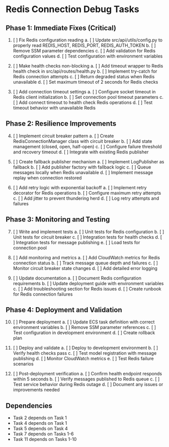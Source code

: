 # Redis Connection Debug Tasks

## Phase 1: Immediate Fixes (Critical)

1. [ ] Fix Redis configuration reading
   a. [ ] Update src/api/utils/config.py to properly read REDIS_HOST, REDIS_PORT, REDIS_AUTH_TOKEN
   b. [ ] Remove SSM parameter dependencies
   c. [ ] Add validation for Redis configuration values
   d. [ ] Test configuration with environment variables

2. [ ] Make health checks non-blocking
   a. [ ] Add timeout wrapper to Redis health check in src/api/routes/health.py
   b. [ ] Implement try-catch for Redis connection attempts
   c. [ ] Return degraded status when Redis unavailable
   d. [ ] Set maximum timeout of 2 seconds for Redis checks

3. [ ] Add connection timeout settings
   a. [ ] Configure socket timeout in Redis client initialization
   b. [ ] Set connection pool timeout parameters
   c. [ ] Add connect timeout to health check Redis operations
   d. [ ] Test timeout behavior with unavailable Redis

## Phase 2: Resilience Improvements

4. [ ] Implement circuit breaker pattern
   a. [ ] Create RedisConnectionManager class with circuit breaker
   b. [ ] Add state management (closed, open, half-open)
   c. [ ] Configure failure threshold and recovery timeout
   d. [ ] Integrate with existing Redis publisher

5. [ ] Create fallback publisher mechanism
   a. [ ] Implement LogPublisher as fallback
   b. [ ] Add publisher factory with fallback logic
   c. [ ] Queue messages locally when Redis unavailable
   d. [ ] Implement message replay when connection restored

6. [ ] Add retry logic with exponential backoff
   a. [ ] Implement retry decorator for Redis operations
   b. [ ] Configure maximum retry attempts
   c. [ ] Add jitter to prevent thundering herd
   d. [ ] Log retry attempts and failures

## Phase 3: Monitoring and Testing

7. [ ] Write and implement tests
   a. [ ] Unit tests for Redis configuration
   b. [ ] Unit tests for circuit breaker
   c. [ ] Integration tests for health checks
   d. [ ] Integration tests for message publishing
   e. [ ] Load tests for connection pool

8. [ ] Add monitoring and metrics
   a. [ ] Add CloudWatch metrics for Redis connection status
   b. [ ] Track message queue depth and failures
   c. [ ] Monitor circuit breaker state changes
   d. [ ] Add detailed error logging

9. [ ] Update documentation
   a. [ ] Document Redis configuration requirements
   b. [ ] Update deployment guide with environment variables
   c. [ ] Add troubleshooting section for Redis issues
   d. [ ] Create runbook for Redis connection failures

## Phase 4: Deployment and Validation

10. [ ] Prepare deployment
    a. [ ] Update ECS task definition with correct environment variables
    b. [ ] Remove SSM parameter references
    c. [ ] Test configuration in development environment
    d. [ ] Create rollback plan

11. [ ] Deploy and validate
    a. [ ] Deploy to development environment
    b. [ ] Verify health checks pass
    c. [ ] Test model registration with message publishing
    d. [ ] Monitor CloudWatch metrics
    e. [ ] Test Redis failure scenarios

12. [ ] Post-deployment verification
    a. [ ] Confirm health endpoint responds within 5 seconds
    b. [ ] Verify messages published to Redis queue
    c. [ ] Test service behavior during Redis outage
    d. [ ] Document any issues or improvements needed

## Dependencies

- Task 2 depends on Task 1
- Task 4 depends on Task 1
- Task 5 depends on Task 4
- Task 7 depends on Tasks 1-6
- Task 11 depends on Tasks 1-10